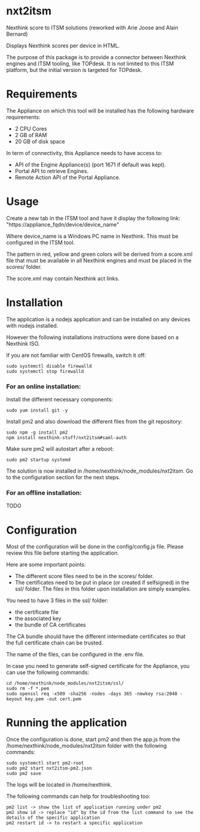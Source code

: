 # nxt2itsm

Nexthink score to ITSM solutions (reworked with Arie Joose and Alain Bernard)

Displays Nexthink scores per device in HTML.

The purpose of this package is to provide a connector between Nexthink engines and ITSM tooling, like TOPdesk. It is not limited to this ITSM platform, but the initial version is targeted for TOPdesk.

# Requirements

The Appliance on which this tool will be installed has the following hardware requirements:

- 2 CPU Cores
- 2 GB of RAM
- 20 GB of disk space

In term of connectivity, this Appliance needs to have access to:

- API of the Engine Appliance(s) (port 1671 if default was kept).
- Portal API to retrieve Engines.
- Remote Action API of the Portal Appliance.

# Usage 

Create a new tab in the ITSM tool and have it display the following link: "https://appliance_fqdn/device/device_name"

Where device_name is a Windows PC name in Nexthink. This must be configured in the ITSM tool.

The pattern in red, yellow and green colors will be derived from a score.xml file that must be available in all Nexthink engines and must be placed in the scores/ folder.

The score.xml may contain Nexthink act links.

# Installation

The application is a nodejs application and can be installed on any devices with nodejs installed.

However the following installations instructions were done based on a Nexthink ISO.

If you are not familiar with CentOS firewalls, switch it off:

	sudo systemctl disable firewalld
	sudo systemctl stop firewalld

### For an online installation:

Install the different necessary components:

	sudo yum install git -y

Install pm2 and also download the different files from the git repository:

	sudo npm -g install pm2
	npm install nexthink-stuff/nxt2itsm#saml-auth

Make sure pm2 will autostart after a reboot:

	sudo pm2 startup systemd

The solution is now installed in /home/nexthink/node_modules/nxt2itsm. Go to the configuration section for the next steps.

### For an offline installation:

TODO

# Configuration

Most of the configuration will be done in the config/config.js file. Please review this file before starting the application.

Here are some important points:

- The different score files need to be in the scores/ folder.
- The certificates need to be put in place (or created if selfsigned) in the ssl/ folder. The files in this folder upon installation are simply examples.

You need to have 3 files in the ssl/ folder: 

- the certificate file
- the associated key
- the bundle of CA certificates

The CA bundle should have the different intermediate certificates so that the full certificate chain can be trusted.

The name of the files, can be configured in the .env file.

In case you need to generate self-signed certificate for the Appliance, you can use the following commands:

	cd /home/nexthink/node_modules/nxt2itsm/ssl/
	sudo rm -f *.pem
	sudo openssl req -x509 -sha256 -nodes -days 365 -newkey rsa:2048 -keyout key.pem -out cert.pem

# Running the application

Once the configuration is done, start pm2 and then the app.js from the /home/nexthink/node_modules/nxt2itsm folder with the following commands:

	sudo systemctl start pm2-root
	sudo pm2 start nxt2itsm-pm2.json
	sudo pm2 save
  

The logs will be located in /home/nexthink.

The following commands can help for troubleshooting too:

	pm2 list -> show the list of application running under pm2
	pm2 show id -> replace "id" by the id from the list command to see the details of the specific application
	pm2 restart id -> to restart a specific application
